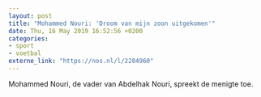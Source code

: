 ```yaml
---
layout: post
title: "Mohammed Nouri: 'Droom van mijn zoon uitgekomen'"
date: Thu, 16 May 2019 16:52:56 +0200
categories: 
- sport 
- voetbal 
externe_link: "https://nos.nl/l/2284960"
---
```


Mohammed Nouri, de vader van Abdelhak Nouri, spreekt de menigte toe.
